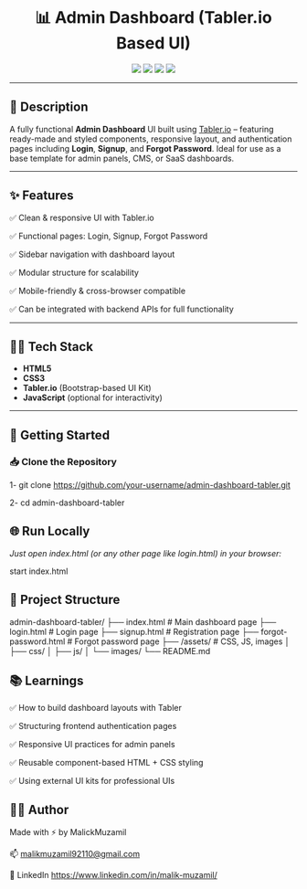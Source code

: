 <h1 align="center">📊 Admin Dashboard (Tabler.io Based UI)</h1>

<p align="center">
  <img src="https://img.shields.io/badge/UI%20Framework-Tabler.io-blueviolet?style=for-the-badge" />
  <img src="https://img.shields.io/badge/Auth-Login%20%7C%20Signup%20%7C%20Forgot%20Password-yellow?style=for-the-badge" />
  <img src="https://img.shields.io/badge/Responsive-Yes-brightgreen?style=for-the-badge" />
  <img src="https://img.shields.io/badge/Status-Functional-success?style=for-the-badge" />
</p>

---

## 📄 Description

A fully functional **Admin Dashboard** UI built using [Tabler.io](https://tabler.io/) – featuring ready-made and styled components, responsive layout, and authentication pages including **Login**, **Signup**, and **Forgot Password**. Ideal for use as a base template for admin panels, CMS, or SaaS dashboards.

---

## ✨ Features

✅ Clean & responsive UI with Tabler.io  

✅ Functional pages: Login, Signup, Forgot Password  

✅ Sidebar navigation with dashboard layout  

✅ Modular structure for scalability  

✅ Mobile-friendly & cross-browser compatible  

✅ Can be integrated with backend APIs for full functionality

---

## 🧑‍💻 Tech Stack

- **HTML5**
- **CSS3**
- **Tabler.io** (Bootstrap-based UI Kit)
- **JavaScript** (optional for interactivity)

---

## 🚀 Getting Started

### 📥 Clone the Repository

1- git clone https://github.com/your-username/admin-dashboard-tabler.git

2- cd admin-dashboard-tabler


## 🌐 Run Locally
_Just open index.html (or any other page like login.html) in your browser:_

start index.html

## 📁 Project Structure
admin-dashboard-tabler/
├── index.html                  # Main dashboard page
├── login.html                  # Login page
├── signup.html                 # Registration page
├── forgot-password.html        # Forgot password page
├── /assets/                    # CSS, JS, images
│   ├── css/
│   ├── js/
│   └── images/
└── README.md

## 📚 Learnings
✅ How to build dashboard layouts with Tabler

✅ Structuring frontend authentication pages

✅ Responsive UI practices for admin panels

✅ Reusable component-based HTML + CSS styling

✅ Using external UI kits for professional UIs

## 🧑‍💻 Author

Made with ⚡ by MalickMuzamil

📫 malikmuzamil92110@gmail.com

🔗 LinkedIn  https://www.linkedin.com/in/malik-muzamil/
